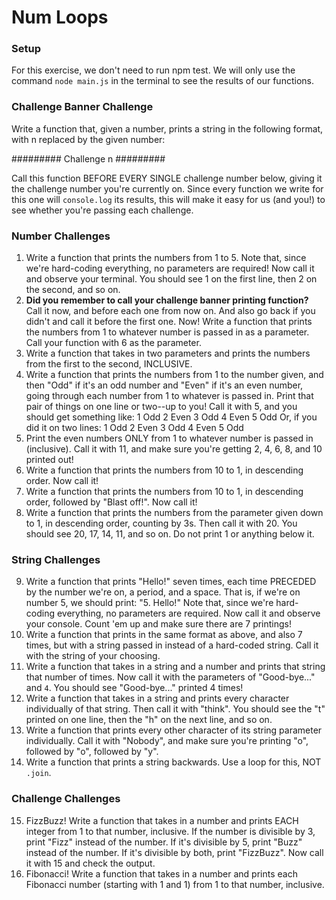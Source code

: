 # Num Loops

### Setup

For this exercise, we don't need to run npm test. We will only use the command 
`node main.js` in the terminal to see the results of our functions. 

### Challenge Banner Challenge

Write a function that, given a number, prints a string in the following format, with n replaced by the given number:

######### Challenge n #########

Call this function BEFORE EVERY SINGLE challenge number below, giving it the challenge number you're currently on. Since every function we write for this one will `console.log` its results, this will make it easy for us (and you!) to see whether you're passing each challenge.


### Number Challenges

1. Write a function that prints the numbers from 1 to 5. Note that, since we're hard-coding everything, no parameters are required! Now call it and observe your terminal. You should see 1 on the first line, then 2 on the second, and so on.
2. **Did you remember to call your challenge banner printing function?** Call it now, and before each one from now on. And also go back if you didn't and call it before the first one. Now! Write a function that prints the numbers from 1 to whatever number is passed in as a parameter. Call your function with 6 as the parameter.
3. Write a function that takes in two parameters and prints the numbers from the first to the second, INCLUSIVE.
4. Write a function that prints the numbers from 1 to the number given, and then "Odd" if it's an odd number and "Even" if it's an even number, going through each number from 1 to whatever is passed in. Print that pair of things on one line or two--up to you! Call it with 5, and you should get something like:
1 Odd
2 Even
3 Odd
4 Even
5 Odd
Or, if you did it on two lines:
1
Odd
2
Even
3
Odd
4
Even
5
Odd
5. Print the even numbers ONLY from 1 to whatever number is passed in (inclusive). Call it with 11, and make sure you're getting 2, 4, 6, 8, and 10 printed out!
6. Write a function that prints the numbers from 10 to 1, in descending order. Now call it!
7. Write a function that prints the numbers from 10 to 1, in descending order, followed by "Blast off!". Now call it!
8. Write a function that prints the numbers from the parameter given down to 1, in descending order, counting by 3s. Then call it with 20. You should see 20, 17, 14, 11, and so on. Do not print 1 or anything below it.


### String Challenges

9. Write a function that prints "Hello!" seven times, each time PRECEDED by the number we're on, a period, and a space. That is, if we're on number 5, we should print: "5. Hello!" Note that, since we're hard-coding everything, no parameters are required. Now call it and observe your console. Count 'em up and make sure there are 7 printings!
10. Write a function that prints in the same format as above, and also 7 times, but with a string passed in instead of a hard-coded string. Call it with the string of your choosing.
11. Write a function that takes in a string and a number and prints that string that number of times. Now call it with the parameters of "Good-bye..." and `4`. You should see "Good-bye..." printed 4 times!
12. Write a function that takes in a string and prints every character individually of that string. Then call it with "think". You should see the "t" printed on one line, then the "h" on the next line, and so on.
13. Write a function that prints every other character of its string parameter individually. Call it with "Nobody", and make sure you're printing "o", followed by "o", followed by "y".
14. Write a function that prints a string backwards. Use a loop for this, NOT `.join`.


### Challenge Challenges

15. FizzBuzz! Write a function that takes in a number and prints EACH integer from 1 to that number, inclusive. If the number is divisible by 3, print "Fizz" instead of the number. If it's divisible by 5, print "Buzz" instead of the number. If it's divisible by both, print "FizzBuzz". Now call it with 15 and check the output.
16. Fibonacci! Write a function that takes in a number and prints each Fibonacci number (starting with 1 and 1) from 1 to that number, inclusive.
